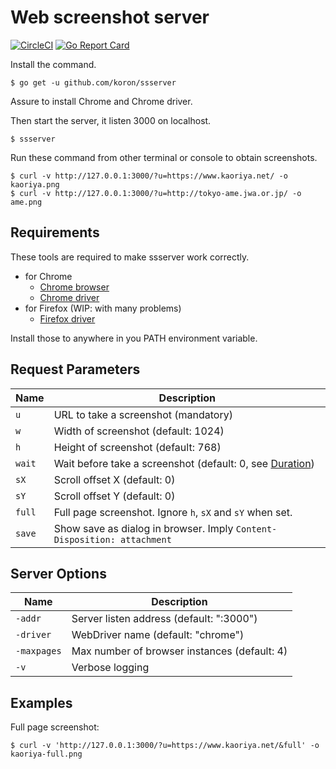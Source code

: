 # Web screenshot server

[![CircleCI](https://circleci.com/gh/koron/ssserver.svg?style=svg)](https://circleci.com/gh/koron/ssserver)
[![Go Report Card](https://goreportcard.com/badge/github.com/koron/ssserver)](https://goreportcard.com/report/github.com/koron/ssserver)

Install the command.

    $ go get -u github.com/koron/ssserver

Assure to install Chrome and Chrome driver.

Then start the server, it listen 3000 on localhost.

    $ ssserver

Run these command from other terminal or console to obtain screenshots.

    $ curl -v http://127.0.0.1:3000/?u=https://www.kaoriya.net/ -o kaoriya.png
    $ curl -v http://127.0.0.1:3000/?u=http://tokyo-ame.jwa.or.jp/ -o ame.png

## Requirements

These tools are required to make ssserver work correctly.

*   for Chrome
    *   [Chrome browser][chrome_browser]
    *   [Chrome driver][chrome_driver]
*   for Firefox (WIP: with many problems)
    *   [Firefox driver][firefox_driver]

Install those to anywhere in you PATH environment variable.

## Request Parameters

Name        |Description
------------|---------------------------------------------------------------
`u`         |URL to take a screenshot (mandatory)
`w`         |Width of screenshot (default: 1024)
`h`         |Height of screenshot (default: 768)
`wait`      |Wait before take a screenshot (default: 0, see [Duration][dur])
`sX`        |Scroll offset X (default: 0)
`sY`        |Scroll offset Y (default: 0)
`full`      |Full page screenshot. Ignore `h`, `sX` and `sY` when set.
`save`      |Show save as dialog in browser.  Imply `Content-Disposition: attachment`

## Server Options

Name        |Description
------------|---------------------------------------------------------------
`-addr`     |Server listen address (default: ":3000")
`-driver`   |WebDriver name (default: "chrome")
`-maxpages` |Max number of browser instances (default: 4)
`-v`        |Verbose logging

## Examples

Full page screenshot:

    $ curl -v 'http://127.0.0.1:3000/?u=https://www.kaoriya.net/&full' -o kaoriya-full.png

[chrome_browser]:https://www.google.com/chrome/browser/desktop/index.html
[chrome_driver]:https://sites.google.com/a/chromium.org/chromedriver/downloads
[firefox_driver]:https://github.com/mozilla/geckodriver/releases
[dur]:https://golang.org/pkg/time/#ParseDuration

